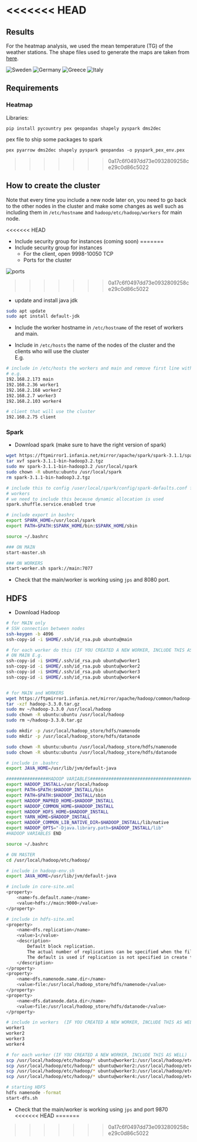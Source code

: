 <<<<<<< HEAD
=======
## Results

For the heatmap analysis, we used the mean temperature (TG) of the weather stations.
The shape files used to generate the maps are taken from [here](https://www.diva-gis.org/gData).

![Sweden](./docs/Sweden.png "Sweden")
![Germany](./docs/Germany.png "Germany")
![Greece](./docs/Greece.png "Greece")
![Italy](./docs/Italy.png "Italy")

## Requirements

### Heatmap

Libraries:
```
pip install pycountry pex geopandas shapely pyspark dms2dec
```

pex file to ship some packages to spark

```
pex pyarrow dms2dec shapely pyspark geopandas -o pyspark_pex_env.pex
```

>>>>>>> 0a17c6f0497dd73e0932809258ce29c0d86c5022
## How to create the cluster

Note that every time you include a new node later on, you need to go back to the other nodes
in the cluster and make some changes as well such as including them in `/etc/hostname` and
`hadoop/etc/hadoop/workers` for main node.

<<<<<<< HEAD
- Include security group for instances (coming soon)
=======
- Include security group for instances
    - For the client, open 9998-10050 TCP
    - Ports for the cluster

![ports](./docs/ports.jpg "opt title") 
>>>>>>> 0a17c6f0497dd73e0932809258ce29c0d86c5022

- update and install java jdk
```sh
sudo apt update
sudo apt install default-jdk
```

- Include the worker hostname in `/etc/hostname` of the reset of workers and main.

- Include in `/etc/hosts` the name of the nodes of the cluster and the clients who will use the cluster  \
E.g.
```sh
# include in /etc/hosts the workers and main and remove first line with localhost
# e.g.
192.168.2.173 main
192.168.2.36 worker1
192.168.2.168 worker2
192.168.2.7 worker3
192.168.2.103 worker4

# client that will use the cluster
192.168.2.75 client
```


### Spark
- Download spark (make sure to have the right version of spark)

```sh
wget https://ftpmirror1.infania.net/mirror/apache/spark/spark-3.1.1/spark-3.1.1-bin-hadoop3.2.tgz
tar xvf spark-3.1.1-bin-hadoop3.2.tgz
sudo mv spark-3.1.1-bin-hadoop3.2 /usr/local/spark
sudo chown -R ubuntu:ubuntu /usr/local/spark
rm spark-3.1.1-bin-hadoop3.2.tgz

# include this to config /user/local/spark/config/spark-defaults.conf for all
# workers
# we need to include this because dynamic allocation is used
spark.shuffle.service.enabled true

# include export in bashrc
export SPARK_HOME=/usr/local/spark
export PATH=$PATH:$SPARK_HOME/bin:$SPARK_HOME/sbin

source ~/.bashrc

### ON MAIN
start-master.sh

### ON WORKERS
start-worker.sh spark://main:7077
```

- Check that the main/worker is working using `jps` and 8080 port.


## HDFS

- Download Hadoop
```sh
# for MAIN only
# SSH connection between nodes
ssh-keygen -b 4096
ssh-copy-id -i $HOME/.ssh/id_rsa.pub ubuntu@main

# for each worker do this (IF YOU CREATED A NEW WORKER, INCLUDE THIS AS WELL)
# ON MAIN E.g.
ssh-copy-id -i $HOME/.ssh/id_rsa.pub ubuntu@worker1
ssh-copy-id -i $HOME/.ssh/id_rsa.pub ubuntu@worker2
ssh-copy-id -i $HOME/.ssh/id_rsa.pub ubuntu@worker3
ssh-copy-id -i $HOME/.ssh/id_rsa.pub ubuntu@worker4


# for MAIN and WORKERS
wget https://ftpmirror1.infania.net/mirror/apache/hadoop/common/hadoop-3.3.0/hadoop-3.3.0.tar.gz
tar -xzf hadoop-3.3.0.tar.gz
sudo mv ~/hadoop-3.3.0 /usr/local/hadoop
sudo chown -R ubuntu:ubuntu /usr/local/hadoop
sudo rm ~/hadoop-3.3.0.tar.gz

sudo mkdir -p /usr/local/hadoop_store/hdfs/namenode
sudo mkdir -p /usr/local/hadoop_store/hdfs/datanode

sudo chown -R ubuntu:ubuntu /usr/local/hadoop_store/hdfs/namenode
sudo chown -R ubuntu:ubuntu /usr/local/hadoop_store/hdfs/datanode

# include in .bashrc
export JAVA_HOME=/usr/lib/jvm/default-java

################HADOOP VARIABLES########################################
export HADOOP_INSTALL=/usr/local/hadoop
export PATH=$PATH:$HADOOP_INSTALL/bin
export PATH=$PATH:$HADOOP_INSTALL/sbin
export HADOOP_MAPRED_HOME=$HADOOP_INSTALL
export HADOOP_COMMON_HOME=$HADOOP_INSTALL
export HADOOP_HDFS_HOME=$HADOOP_INSTALL
export YARN_HOME=$HADOOP_INSTALL
export HADOOP_COMMON_LIB_NATIVE_DIR=$HADOOP_INSTALL/lib/native
export HADOOP_OPTS="-Djava.library.path=$HADOOP_INSTALL/lib"
#HADOOP VARIABLES END

source ~/.bashrc

# ON MASTER
cd /usr/local/hadoop/etc/hadoop/

# include in hadoop-env.sh
export JAVA_HOME=/usr/lib/jvm/default-java

# include in core-site.xml
<property>
    <name>fs.default.name</name>
    <value>hdfs://main:9000</value>
</property>

# include in hdfs-site.xml
<property>
    <name>dfs.replication</name>
    <value>1</value>
    <description>
        Default block replication.
        The actual number of replications can be specified when the file is created.
        The default is used if replication is not specified in create time.
    </description>
</property>
<property>
    <name>dfs.namenode.name.dir</name>
    <value>file:/usr/local/hadoop_store/hdfs/namenode</value>
</property>
<property>
    <name>dfs.datanode.data.dir</name>
    <value>file:/usr/local/hadoop_store/hdfs/datanode</value>
</property>

# include in workers  (IF YOU CREATED A NEW WORKER, INCLUDE THIS AS WELL)
worker1
worker2
worker3
worker4

# for each worker (IF YOU CREATED A NEW WORKER, INCLUDE THIS AS WELL)
scp /usr/local/hadoop/etc/hadoop/* ubuntu@worker1:/usr/local/hadoop/etc/hadoop/
scp /usr/local/hadoop/etc/hadoop/* ubuntu@worker2:/usr/local/hadoop/etc/hadoop/
scp /usr/local/hadoop/etc/hadoop/* ubuntu@worker3:/usr/local/hadoop/etc/hadoop/
scp /usr/local/hadoop/etc/hadoop/* ubuntu@worker4:/usr/local/hadoop/etc/hadoop/

# starting HDFS
hdfs namenode -format
start-dfs.sh
```

- Check that the main/worker is working using `jps` and port 9870
<<<<<<< HEAD
=======

>>>>>>> 0a17c6f0497dd73e0932809258ce29c0d86c5022
